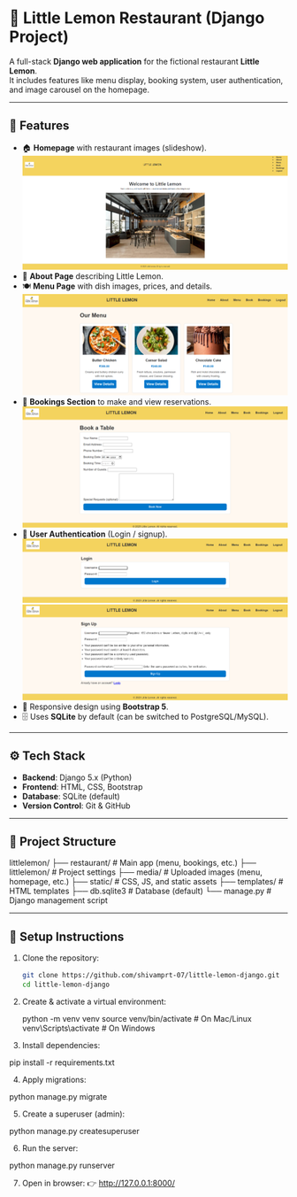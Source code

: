 # 🍋 Little Lemon Restaurant (Django Project)

A full-stack **Django web application** for the fictional restaurant **Little Lemon**.  
It includes features like menu display, booking system, user authentication, and image carousel on the homepage.

---

## 🚀 Features
- 🏠 **Homepage** with restaurant images (slideshow).
  ![Homepage Screenshot](assets/homepage.png)
- 📖 **About Page** describing Little Lemon.
- 🍽 **Menu Page** with dish images, prices, and details.
  ![Menu Screenshot](assets/menu.png)
- 📌 **Bookings Section** to make and view reservations.
  ![booking Screenshot](assets/booking.png)
- 🔑 **User Authentication** (Login / signup).
  ![login Screenshot](assets/login.png)
  ![signup Screenshot](assets/signup.png)
- 🎨 Responsive design using **Bootstrap 5**.
- 🗄 Uses **SQLite** by default (can be switched to PostgreSQL/MySQL).

---

## ⚙️ Tech Stack
- **Backend**: Django 5.x (Python)
- **Frontend**: HTML, CSS, Bootstrap
- **Database**: SQLite (default)
- **Version Control**: Git & GitHub

---

## 📂 Project Structure
littlelemon/
├── restaurant/ # Main app (menu, bookings, etc.)
├── littlelemon/ # Project settings
├── media/ # Uploaded images (menu, homepage, etc.)
├── static/ # CSS, JS, and static assets
├── templates/ # HTML templates
├── db.sqlite3 # Database (default)
└── manage.py # Django management script


---

## 🔧 Setup Instructions

1. Clone the repository:
   ```bash
   git clone https://github.com/shivamprt-07/little-lemon-django.git
   cd little-lemon-django
2. Create & activate a virtual environment:

    python -m venv venv
    source venv/bin/activate   # On Mac/Linux
    venv\Scripts\activate      # On Windows

3. Install dependencies:

pip install -r requirements.txt

4. Apply migrations:

python manage.py migrate

5. Create a superuser (admin):

python manage.py createsuperuser

6. Run the server:

python manage.py runserver

7. Open in browser:
👉 http://127.0.0.1:8000/
